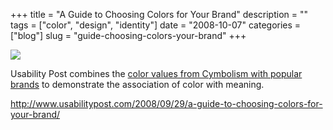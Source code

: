 +++
title = "A Guide to Choosing Colors for Your Brand"
description = ""
tags = ["color", "design", "identity"]
date = "2008-10-07"
categories = ["blog"]
slug = "guide-choosing-colors-your-brand"
+++



  <div class="notebook-screenshot"><a href="http://www.usabilitypost.com/2008/09/29/a-guide-to-choosing-colors-for-your-brand/"><img src="/media/notebook/up-color-brand.jpg" class="notebook-image" /></a></div><p>Usability Post combines the <a href="http://www.usabilitypost.com/2008/09/29/a-guide-to-choosing-colors-for-your-brand/">color values from Cymbolism with popular brands</a> to demonstrate the association of color with meaning.</p>
    
  <a href="http://www.usabilitypost.com/2008/09/29/a-guide-to-choosing-colors-for-your-brand/">http://www.usabilitypost.com/2008/09/29/a-guide-to-choosing-colors-for-your-brand/</a>
